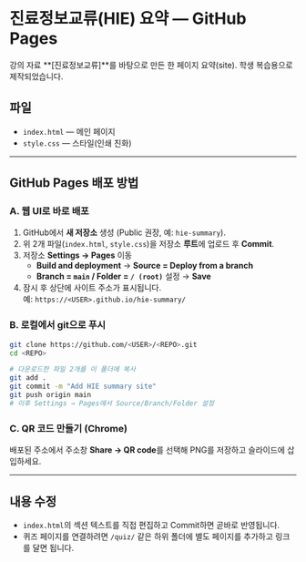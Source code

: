 # 진료정보교류(HIE) 요약 — GitHub Pages

강의 자료 **[진료정보교류]**를 바탕으로 만든 한 페이지 요약(site). 학생 복습용으로 제작되었습니다.

## 파일
- `index.html` — 메인 페이지
- `style.css` — 스타일(인쇄 친화)

---

## GitHub Pages 배포 방법

### A. 웹 UI로 바로 배포
1. GitHub에서 **새 저장소** 생성 (Public 권장, 예: `hie-summary`).
2. 위 2개 파일(`index.html`, `style.css`)을 저장소 **루트**에 업로드 후 **Commit**.
3. 저장소 **Settings → Pages** 이동  
   - **Build and deployment** → **Source = Deploy from a branch**  
   - **Branch = `main` / Folder = `/ (root)`** 설정 → **Save**
4. 잠시 후 상단에 사이트 주소가 표시됩니다.  
   예: `https://<USER>.github.io/hie-summary/`

### B. 로컬에서 git으로 푸시
```bash
git clone https://github.com/<USER>/<REPO>.git
cd <REPO>

# 다운로드한 파일 2개를 이 폴더에 복사
git add .
git commit -m "Add HIE summary site"
git push origin main
# 이후 Settings → Pages에서 Source/Branch/Folder 설정
```

### C. QR 코드 만들기 (Chrome)
배포된 주소에서 주소창 **Share → QR code**를 선택해 PNG를 저장하고 슬라이드에 삽입하세요.

---

## 내용 수정
- `index.html`의 섹션 텍스트를 직접 편집하고 Commit하면 곧바로 반영됩니다.
- 퀴즈 페이지를 연결하려면 `/quiz/` 같은 하위 폴더에 별도 페이지를 추가하고 링크를 달면 됩니다.
